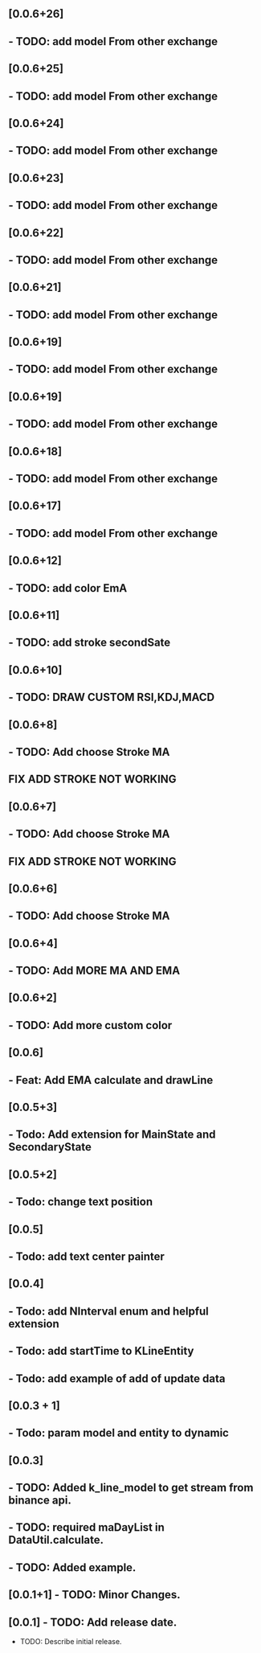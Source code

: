 ## [0.0.6+26]

## - TODO: add model From other exchange

## [0.0.6+25]

## - TODO: add model From other exchange

## [0.0.6+24]

## - TODO: add model From other exchange

## [0.0.6+23]

## - TODO: add model From other exchange

## [0.0.6+22]

## - TODO: add model From other exchange

## [0.0.6+21]

## - TODO: add model From other exchange

## [0.0.6+19]

## - TODO: add model From other exchange

## [0.0.6+19]

## - TODO: add model From other exchange

## [0.0.6+18]

## - TODO: add model From other exchange

## [0.0.6+17]

## - TODO: add model From other exchange

## [0.0.6+12]

## - TODO: add color EmA

## [0.0.6+11]

## - TODO: add stroke secondSate

## [0.0.6+10]

## - TODO: DRAW CUSTOM RSI,KDJ,MACD

## [0.0.6+8]

## - TODO: Add choose Stroke MA

## FIX ADD STROKE NOT WORKING

## [0.0.6+7]

## - TODO: Add choose Stroke MA
## FIX ADD STROKE NOT WORKING
## [0.0.6+6]

## - TODO: Add choose Stroke MA

## [0.0.6+4]

## - TODO: Add MORE MA AND EMA

## [0.0.6+2]

## - TODO: Add more custom color

## [0.0.6]
## - Feat: Add EMA calculate and drawLine

## [0.0.5+3]
## - Todo: Add extension for MainState and SecondaryState

## [0.0.5+2]
## - Todo: change text position

## [0.0.5] 
## - Todo: add text center painter

## [0.0.4] 
## - Todo: add NInterval enum and helpful extension
## - Todo: add startTime to KLineEntity
## - Todo: add example of add of update data

## [0.0.3 + 1] 
## - Todo: param model and entity to dynamic

## [0.0.3] 
## - TODO: Added k_line_model to get stream from binance api.
## - TODO: required maDayList in DataUtil.calculate.
## - TODO: Added example.

## [0.0.1+1] - TODO: Minor Changes.

## [0.0.1] - TODO: Add release date.

* TODO: Describe initial release.
